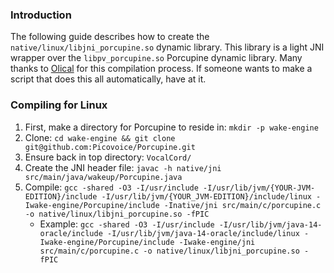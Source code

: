 ### Introduction
The following guide describes how to create the ```native/linux/libjni_porcupine.so``` dynamic library. This library is a light JNI
wrapper over the ```libpv_porcupine.so``` Porcupine dynamic library. Many thanks to [Olical](https://github.com/Olical/clojure-wake-word-detection) for
this compilation process. If someone wants to make a script that does this all automatically, have at it.

### Compiling for Linux
1) First, make a directory for Porcupine to reside in: ```mkdir -p wake-engine```
2) Clone: ```cd wake-engine && git clone git@github.com:Picovoice/Porcupine.git```
2) Ensure back in top directory: ```VocalCord/```
3) Create the JNI header file: ```javac -h native/jni src/main/java/wakeup/Porcupine.java```
4) Compile: ```gcc -shared -O3 -I/usr/include -I/usr/lib/jvm/{YOUR-JVM-EDITION}/include -I/usr/lib/jvm/{YOUR_JVM-EDITION}/include/linux -Iwake-engine/Porcupine/include -Inative/jni src/main/c/porcupine.c -o native/linux/libjni_porcupine.so -fPIC```
    - Example: ```gcc -shared -O3 -I/usr/include -I/usr/lib/jvm/java-14-oracle/include -I/usr/lib/jvm/java-14-oracle/include/linux -Iwake-engine/Porcupine/include -Iwake-engine/jni src/main/c/porcupine.c -o native/linux/libjni_porcupine.so -fPIC```
